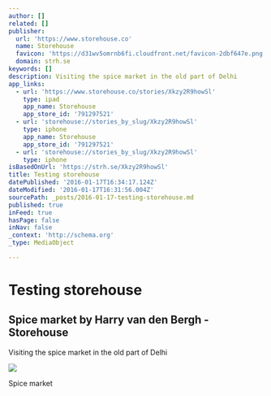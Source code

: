 ```yaml
---
author: []
related: []
publisher:
  url: 'https://www.storehouse.co'
  name: Storehouse
  favicon: 'https://d31wv5omrnb6fi.cloudfront.net/favicon-2dbf647e.png'
  domain: strh.se
keywords: []
description: Visiting the spice market in the old part of Delhi
app_links:
  - url: 'https://www.storehouse.co/stories/Xkzy2R9howSl'
    type: ipad
    app_name: Storehouse
    app_store_id: '791297521'
  - url: 'storehouse://stories_by_slug/Xkzy2R9howSl'
    type: iphone
    app_name: Storehouse
    app_store_id: '791297521'
  - url: 'storehouse://stories_by_slug/Xkzy2R9howSl'
    type: iphone
isBasedOnUrl: 'https://strh.se/Xkzy2R9howSl'
title: Testing storehouse
datePublished: '2016-01-17T16:34:17.124Z'
dateModified: '2016-01-17T16:31:56.004Z'
sourcePath: _posts/2016-01-17-testing-storehouse.md
published: true
inFeed: true
hasPage: false
inNav: false
_context: 'http://schema.org'
_type: MediaObject

---
```

# Testing storehouse

<article style=""><h1>Spice market by Harry van den Bergh - Storehouse</h1><p>Visiting the spice market in the old part of Delhi</p><img src="https://d12oemfd9cl6ha.cloudfront.net/i/client_uploads/192633/AC070189-07C6-4448-A47D-88B7B41492AC.jpg?w=1024&amp;h=1024&amp;crop_mode=fit&amp;v=2" /></article>

Spice market